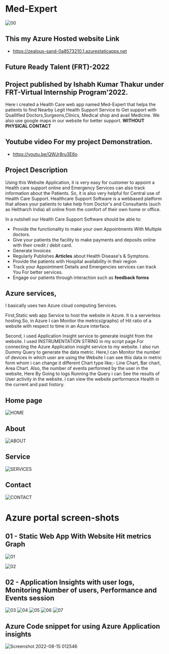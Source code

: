 # Med-Expert
![00](https://user-images.githubusercontent.com/75448342/185073562-7cc9ec38-a1db-42a6-9f22-f24e331bc3da.jpg)

## This my Azure Hosted website Link
- https://zealous-sand-0a8573210.1.azurestaticapps.net

## Future Ready Talent (FRT)-2022
## Project published by Ishabh Kumar Thakur under FRT-Virtual Internship Program'2022.

Here i created a Health Care web app named Med-Expert that helps the patients to find Nearby Legit Health Support Service   to Get support with Quallified Doctors,Surgeons,Clinics, Medical shop and avail Medicine. We also use google maps in our website for better support. **WITHOUT PHYSICAL CONTACT**

## Youtube video For my project Demonstration.
- https://youtu.be/QWJr8ru3E6o

## Project Description

Using this Website Application, it is very easy for customer to appoint a Health care support online and Emergency Services  can also track information about the Patients. 
So, it is also very helpful for Central use of Health Care Support.
 Healthcare Support Software is a webbased platform that allows your patients to take help from Doctor's and 
Consultants (such as Heltharch India) all online from the comfort of their own home or office.

In a nutshell our Health Care Support Software should be able to:
- Provide the functionality to make your own Appointments With Multiple doctors.
- Give your patients the facility to make payments and deposits online with their credit / debit card.
- Generate Invoices
- Regularly Publishes **Articles** about Health Disease's & Symptons.
- Provide the patients with Hospital availability in their region
- Track your Appointment Details and Emergencies services can track You For better services.
- Engage our patients through interaction such as **feedback forms**

## Azure services,
I basically uses two Azure cloud computing Services.

First,Static web app Service to host the website in Azure. It is a serverless hosting.So, in Azure I can Monitor the metrics(graphs) of Hit ratio of a website with respect to time in an Azure interface. 

Second, i used Application  Insight service to generate insight from the website.
I used INSTRUMENTATION STRING in my script page.For connecting the Azure Application insight service to my website. I also run Dummy Query to generate the data metric.
Here,I can Monitor the number of devices in which user are using the Website I can see this data in metric form whom i can change it different Chart type like;- Line Chart, Bar chart, Area Chart. Also, the number of events performed by the user in the website, Here By Going to logs Running the Query i can See the results of User activity in the website. i can view the website performance Health in the current and past history.


## Home page
![HOME](https://user-images.githubusercontent.com/75448342/185061980-f8470cfe-75d3-40f8-aafd-19eb2fbeea7a.jpg)



## About

![ABOUT](https://user-images.githubusercontent.com/75448342/185062055-eff8acad-ee66-4d3a-9def-2edb32b6fdf5.jpg)



## Service
![SERVICES](https://user-images.githubusercontent.com/75448342/185062099-53985b02-9aee-4e76-a096-e18d82320474.jpg)


## Contact
![CONTACT](https://user-images.githubusercontent.com/75448342/185062147-c9925b9b-ec88-4a7b-bcfa-386fd307ae95.jpg)





# Azure portal screen-shots
## 01 - Static Web App With Website Hit metrics Graph
![01](https://user-images.githubusercontent.com/75448342/185064810-5325bd9b-050b-4cbe-baf9-06df4f165476.jpg)

![02](https://user-images.githubusercontent.com/75448342/185064851-af8d9d01-3883-4205-984d-d551d955ccd8.jpg)

## 02 - Application Insights with user logs, Monitoring Number of users, Performance and Events session
![03](https://user-images.githubusercontent.com/75448342/185067373-0a33b69e-c4e9-4888-a127-78510e845829.jpg)
![04](https://user-images.githubusercontent.com/75448342/185067379-cf8289ac-d54e-4cf9-a905-e219d1fad893.jpg)
![05](https://user-images.githubusercontent.com/75448342/185067392-08f7677a-b91d-4269-9eac-b0465256687a.jpg)
![06](https://user-images.githubusercontent.com/75448342/185067398-9d74715c-d6d4-43c7-b7fb-75d3a9fe5cde.jpg)
![07](https://user-images.githubusercontent.com/75448342/185067414-9d77c509-25c4-4583-aa91-3068e8c25b93.jpg)


## Azure Code snippet for using Azure Application insights
![Screenshot 2022-08-15 012546](https://user-images.githubusercontent.com/75448342/185062527-c1a46888-b4c0-4154-892a-58a84d5411de.jpg)


